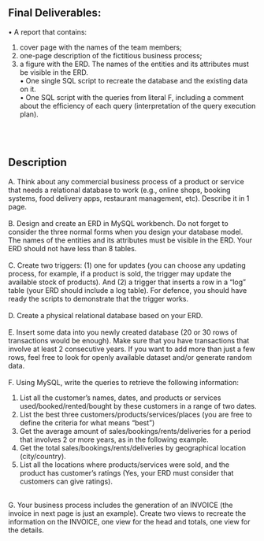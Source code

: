 ## Final Deliverables: <br>
• A report that contains: <br>
1) cover page with the names of the team members;<br>
2) one-page description of the fictitious business process; <br>
3) a figure with the ERD. The names of the entities and its attributes must be visible in the ERD. <br>
• One single SQL script to recreate the database and the existing data on it.<br>
• One SQL script with the queries from literal F, including a comment about the efficiency of each query (interpretation of the query execution plan).<br>
<br>
<br>


## Description <br>
A. Think about any commercial business process of a product or service that needs a relational database to work (e.g., online shops, booking systems, food delivery apps, restaurant management, etc). 
Describe it in 1 page.<br>
<br>
B. Design and create an ERD in MySQL workbench. Do not forget to consider the three normal forms 
when you design your database model. The names of the entities and its attributes must be visible 
in the ERD. Your ERD should not have less than 8 tables.<br>
<br>
C. Create two triggers: (1) one for updates (you can choose any updating process, for example, if a product is sold, the trigger may update the available stock of products). 
And (2) a trigger that inserts a row in a “log” table (your ERD should include a log table). For defence, you should have ready the scripts to demonstrate that the trigger works.<br>
<br>
D. Create a physical relational database based on your ERD.<br>
<br>
E. Insert some data into you newly created database (20 or 30 rows of transactions would be enough). 
Make sure that you have transactions that involve at least 2 consecutive years. If you want to add more than just a few rows, feel free to look for openly available dataset and/or generate random data.<br>
<br>
F. Using MySQL, write the queries to retrieve the following information:<br>
1. List all the customer’s names, dates, and products or services used/booked/rented/bought by these customers in a range of two dates.<br>
2. List the best three customers/products/services/places (you are free to define the criteria for what means “best”)
3. Get the average amount of sales/bookings/rents/deliveries for a period that involves 2 or more years, as in the following example. 
4. Get the total sales/bookings/rents/deliveries by geographical location (city/country).<br>
5. List all the locations where products/services were sold, and the product has customer’s ratings
(Yes, your ERD must consider that customers can give ratings).<br>
<br>
G. Your business process includes the generation of an INVOICE (the invoice in next page is just an example).
Create two views to recreate the information on the INVOICE, one view for the head and totals, one view for the details.

